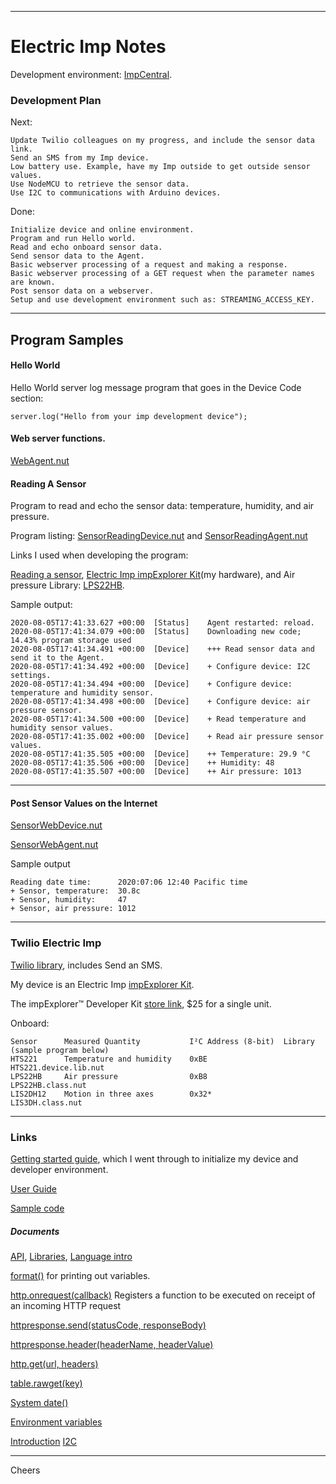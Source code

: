 --------------------------------------------------------------------------------
# Electric Imp Notes

Development environment: [ImpCentral](https://impcentral.electricimp.com).

### Development Plan

Next:
````
Update Twilio colleagues on my progress, and include the sensor data link.
Send an SMS from my Imp device.
Low battery use. Example, have my Imp outside to get outside sensor values.
Use NodeMCU to retrieve the sensor data.
Use I2C to communications with Arduino devices.
````

Done:
````
Initialize device and online environment.
Program and run Hello world.
Read and echo onboard sensor data.
Send sensor data to the Agent.
Basic webserver processing of a request and making a response.
Basic webserver processing of a GET request when the parameter names are known.
Post sensor data on a webserver.
Setup and use development environment such as: STREAMING_ACCESS_KEY.
````
--------------------------------------------------------------------------------
## Program Samples

#### Hello World

Hello World server log message program that goes in the Device Code section:
````
server.log("Hello from your imp development device");
````

#### Web server functions.

[WebAgent.nut](WebAgent.nut)

#### Reading A Sensor

Program to read and echo the sensor data: temperature, humidity, and air pressure.

Program listing:
[SensorReadingDevice.nut](SensorReadingDevice.nut) and
[SensorReadingAgent.nut](SensorReadingAgent.nut)

Links I used when developing the program:

[Reading a sensor](https://developer.electricimp.com/examples/introduction-applications/reading-sensor),
[Electric Imp impExplorer Kit](https://developer.electricimp.com/hardware/resources/reference-designs/explorerkit)(my hardware),
and
Air pressure Library: [LPS22HB](https://developer.electricimp.com/libraries/hardware/lps22hb).

Sample output:
````
2020-08-05T17:41:33.627 +00:00 	[Status] 	Agent restarted: reload.
2020-08-05T17:41:34.079 +00:00 	[Status] 	Downloading new code; 14.43% program storage used
2020-08-05T17:41:34.491 +00:00 	[Device] 	+++ Read sensor data and send it to the Agent.
2020-08-05T17:41:34.492 +00:00 	[Device] 	+ Configure device: I2C settings.
2020-08-05T17:41:34.494 +00:00 	[Device] 	+ Configure device: temperature and humidity sensor.
2020-08-05T17:41:34.498 +00:00 	[Device] 	+ Configure device: air pressure sensor.
2020-08-05T17:41:34.500 +00:00 	[Device] 	+ Read temperature and humidity sensor values.
2020-08-05T17:41:35.002 +00:00 	[Device] 	+ Read air pressure sensor values.
2020-08-05T17:41:35.505 +00:00 	[Device] 	++ Temperature: 29.9 °C
2020-08-05T17:41:35.506 +00:00 	[Device] 	++ Humidity: 48
2020-08-05T17:41:35.507 +00:00 	[Device] 	++ Air pressure: 1013
````

--------------------------------------------------------------------------------
#### Post Sensor Values on the Internet

[SensorWebDevice.nut](SensorWebDevice.nut)

[SensorWebAgent.nut](SensorWebAgent.nut)

Sample output
````
Reading date time:      2020:07:06 12:40 Pacific time
+ Sensor, temperature:  30.8c
+ Sensor, humidity:     47
+ Sensor, air pressure: 1012
````
--------------------------------------------------------------------------------
### Twilio Electric Imp

[Twilio library](https://developer.electricimp.com/libraries/webservices/twilio),
includes Send an SMS.

My device is an
Electric Imp [impExplorer Kit](https://developer.electricimp.com/hardware/resources/reference-designs/explorerkit).

The impExplorer™ Developer Kit
[store link](https://store.electricimp.com/collections/featured-products/products/impexplorer-developer-kit?variant=32325242585148),
$25 for a single unit.

Onboard:
````
Sensor      Measured Quantity           I²C Address (8-bit)  Library (sample program below)
HTS221      Temperature and humidity    0xBE                 HTS221.device.lib.nut
LPS22HB     Air pressure                0xB8                 LPS22HB.class.nut
LIS2DH12    Motion in three axes        0x32*                LIS3DH.class.nut
````
--------------------------------------------------------------------------------
### Links

[Getting started guide](https://developer.electricimp.com/gettingstarted/generic),
which I went through to initialize my device and developer environment.

[User Guide](https://developer.electricimp.com/tools/impcentral/impcentralintroduction)

[Sample code](https://developer.electricimp.com/examples)

##### Documents

[API](https://developer.electricimp.com/api),
[Libraries](https://developer.electricimp.com/integrations),
[Language intro](https://developer.electricimp.com/squirrel/squirrel-guide/introduction)

[format()](https://developer.electricimp.com/squirrel/string/format) for printing out variables.

[http.onrequest(callback)](https://developer.electricimp.com/api/http/onrequest)
Registers a function to be executed on receipt of an incoming HTTP request

[httpresponse.send(statusCode, responseBody)](https://developer.electricimp.com/api/httpresponse/send)

[httpresponse.header(headerName, headerValue)](https://developer.electricimp.com/api/httpresponse/header)

[http.get(url, headers)](https://developer.electricimp.com/api/http/get)

[table.rawget(key)](https://developer.electricimp.com/squirrel/table/rawget)

[System date()](https://developer.electricimp.com/squirrel/system/date)

[Environment variables](https://developer.electricimp.com/tools/impcentral/environmentvariables#user-defined-environment-variables)

[Introduction](https://developer.electricimp.com/resources/i2c)
[I2C](https://developer.electricimp.com/api/hardware/i2c)

--------------------------------------------------------------------------------
Cheers